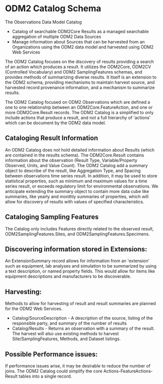 # ODM2 Catalog Schema
The Observations Data Model Catalog

* Catalog of searchable ODM2Core Results as a managed searchable aggregation of multiple ODM2 Data Sources
* Manage information about Sources that can be harvested from an Organizations using the ODM2 data model and harvested using ODM2 Web Services

The ODM2 Catalog focuses on the discovery of results providing a search of an action which produces a result. It utilizes the ODM2Core, ODM2CV (Controlled Vocabulary) and ODM2 SamplingFeatures schemas, and provides methods of summarizing diverse results. It itself is an extension to the ODM2 schema, providing mechanisms to maintain harvest source, and harvested record provenance information, and a mechanism to summarize results.  

The ODM2 Catalog focused on ODM2 Observations which are defined a one to one relationship between an ODM2Core.FeatureAction, and one or more ODM2Core.Result records. The ODM2 Catalog is a simplified to only include actions that produce a result, and not a full hierarchy of 'actions' which can be document by the ODM2 data model.  

## Cataloging  Result Information
An ODM2 Catalog does not hold detailed information about Results (which are contained in the results schema). The ODM2Core.Result contains information about the observation (Result Type, Variable/Property Observed, Units, and Value Count).  The ODM2 Catalog add a summary object to describe of the result, like Aggregation Type, and Spacing between observations time series result. In addition, it may be used to store statistical properties, such as minimum and maximum values for a time series result, or exceeds regulatory limit for environmental observations.
We anticipate extending the summary object to contain more data cube like summaries, like yearly and monthly summaries of properties, which will allow for discovery of results with values of specified characteristics. 

## Cataloging Sampling Features
The Catalog only includes Features directly related to the observed result, ODM2SamplingFeatures.Sites, and ODM2SamplingFeatures.Specimens. 

## Discovering information stored in Extensions:
An ExtensionSummary record allows for information from an 'extension' such as equipment, lab analyses and simulation to be summarized by using a text description, or named property fields. This would allow for items like equipment descriptions and manufacturers to be discoverable. 

## Harvesting:
Methods to allow for harvesting of result and result summaries are planned for the ODM2 Web Services.
- Catalog/SourceDescription - A description of the source, listing of the responsible party, and summary of the number of results 
- Catalog/Results - Returns an observation with a summary of the result. 
The harvest will also use existing methods to harvest Site/SamplingFeatures, Methods, and Dataset listings.

## Possible Performance issues:
If performance issues arise, it may be desirable to reduce the number of joins.
The ODM2 Catalog could simplify the core Actions-FeatureActions-Result tables into a single record.
